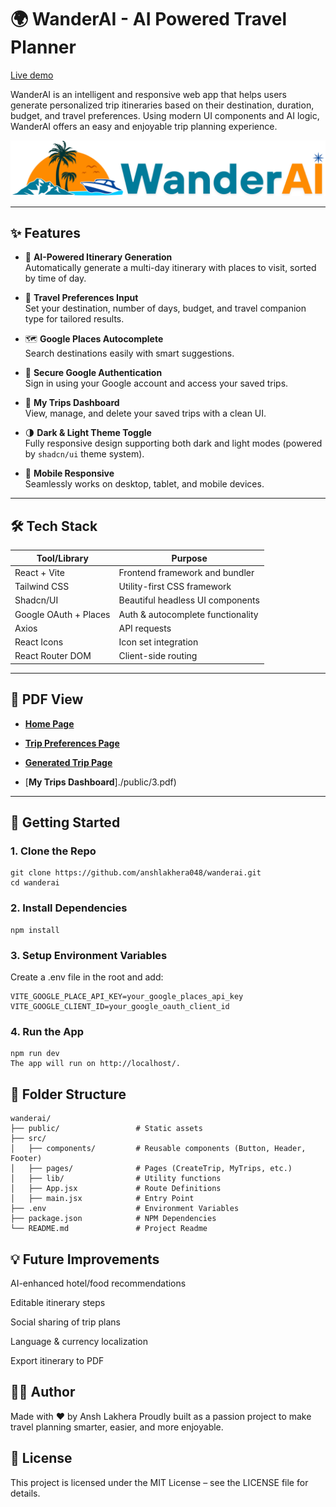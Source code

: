 # 🌍 WanderAI - AI Powered Travel Planner
[Live demo](https://wander-ai-ten.vercel.app/)

WanderAI is an intelligent and responsive web app that helps users generate personalized trip itineraries based on their destination, duration, budget, and travel preferences. Using modern UI components and AI logic, WanderAI offers an easy and enjoyable trip planning experience.

![WanderAI Banner](./public/logoO.svg)

---

## ✨ Features

- 🧠 **AI-Powered Itinerary Generation**  
  Automatically generate a multi-day itinerary with places to visit, sorted by time of day.

- 🧳 **Travel Preferences Input**  
  Set your destination, number of days, budget, and travel companion type for tailored results.

- 🗺️ **Google Places Autocomplete**  
  Search destinations easily with smart suggestions.

- 🔐 **Secure Google Authentication**  
  Sign in using your Google account and access your saved trips.

- 📂 **My Trips Dashboard**  
  View, manage, and delete your saved trips with a clean UI.

- 🌗 **Dark & Light Theme Toggle**  
  Fully responsive design supporting both dark and light modes (powered by `shadcn/ui` theme system).

- 📱 **Mobile Responsive**  
  Seamlessly works on desktop, tablet, and mobile devices.

---

## 🛠️ Tech Stack

| Tool/Library           | Purpose                            |
|------------------------|------------------------------------|
| React + Vite           | Frontend framework and bundler     |
| Tailwind CSS           | Utility-first CSS framework        |
| Shadcn/UI              | Beautiful headless UI components   |
| Google OAuth + Places  | Auth & autocomplete functionality  |
| Axios                  | API requests                       |
| React Icons            | Icon set integration               |
| React Router DOM       | Client-side routing                |

---

## 📸 PDF View


- [**Home Page**](./public/4.pdf)

- [**Trip Preferences Page**](./public/2.pdf)

- [**Generated Trip Page**](./public/1.pdf)

- [**My Trips Dashboard**]./public/3.pdf)

---

## 🚀 Getting Started

### 1. Clone the Repo

```
git clone https://github.com/anshlakhera048/wanderai.git
cd wanderai
```

### 2. Install Dependencies

```
npm install
```

### 3. Setup Environment Variables
Create a .env file in the root and add:

```
VITE_GOOGLE_PLACE_API_KEY=your_google_places_api_key
VITE_GOOGLE_CLIENT_ID=your_google_oauth_client_id
```

### 4. Run the App
```
npm run dev
The app will run on http://localhost/.
```

## 📁 Folder Structure

```
wanderai/
├── public/                 # Static assets
├── src/
│   ├── components/         # Reusable components (Button, Header, Footer)
│   ├── pages/              # Pages (CreateTrip, MyTrips, etc.)
│   ├── lib/                # Utility functions
│   ├── App.jsx             # Route Definitions
│   ├── main.jsx            # Entry Point
├── .env                    # Environment Variables
├── package.json            # NPM Dependencies
└── README.md               # Project Readme
```

## 💡 Future Improvements
 AI-enhanced hotel/food recommendations

 Editable itinerary steps

 Social sharing of trip plans

 Language & currency localization

 Export itinerary to PDF

## 🙋‍♂️ Author
Made with ❤️ by Ansh Lakhera
Proudly built as a passion project to make travel planning smarter, easier, and more enjoyable.

## 📜 License
This project is licensed under the MIT License – see the LICENSE file for details.